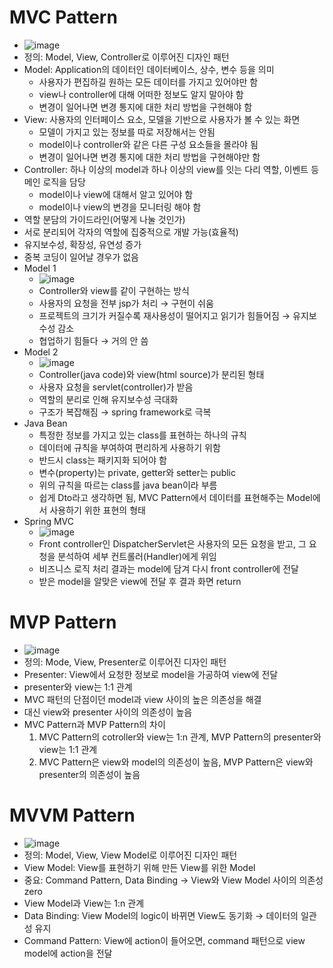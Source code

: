 # MVC Pattern
  - ![image](https://github.com/cJinu/CS/assets/38110757/eabe07fc-a968-4089-9ed9-31cf78d8709e)
  - 정의: Model, View, Controller로 이루어진 디자인 패턴
  - Model: Application의 데이터인 데이터베이스, 상수, 변수 등을 의미
    - 사용자가 편집하길 원하는 모든 데이터를 가지고 있어야만 함
    - view나 controller에 대해 어떠한 정보도 알지 말아야 함
    - 변경이 일어나면 변경 통지에 대한 처리 방법을 구현해야 함
  - View: 사용자의 인터페이스 요소, 모델을 기반으로 사용자가 볼 수 있는 화면
    - 모델이 가지고 있는 정보를 따로 저장해서는 안됨
    - model이나 controller와 같은 다른 구성 요소들을 몰라야 됨
    - 변경이 일어나면 변경 통지에 대한 처리 방법을 구현해야만 함
  - Controller: 하나 이상의 model과 하나 이상의 view를 잇는 다리 역할, 이벤트 등 메인 로직을 담당
    - model이나 view에 대해서 알고 있어야 함
    - model이나 view의 변경을 모니터링 해야 함
  - 역할 분담의 가이드라인(어떻게 나눌 것인가)
  - 서로 분리되어 각자의 역할에 집중적으로 개발 가능(효율적)
  - 유지보수성, 확장성, 유연성 증가
  - 중복 코딩이 일어날 경우가 없음
  - Model 1
    - ![image](https://github.com/cJinu/CS/assets/38110757/94787e30-4680-4b4e-a93a-5b4711bbb863)
    - Controller와 view를 같이 구현하는 방식
    - 사용자의 요청을 전부 jsp가 처리 → 구현이 쉬움
    - 프로젝트의 크기가 커질수록 재사용성이 떨어지고 읽기가 힘들어짐 → 유지보수성 감소
    - 협업하기 힘들다 → 거의 안 씀
  - Model 2
    - ![image](https://github.com/cJinu/CS/assets/38110757/46d218be-feb4-4381-9d48-84f12180265d)
    - Controller(java code)와 view(html source)가 분리된 형태
    - 사용자 요청을 servlet(controller)가 받음
    - 역할의 분리로 인해 유지보수성 극대화
    - 구조가 복잡해짐 → spring framework로 극복
  - Java Bean
    - 특정한 정보를 가지고 있는 class를 표현하는 하나의 규칙
    - 데이터에 규칙을 부여하여 편리하게 사용하기 위함
    - 반드시 class는 패키지화 되어야 함
    - 변수(property)는 private, getter와 setter는 public
    - 위의 규칙을 따르는 class를 java bean이라 부름
    - 쉽게 Dto라고 생각하면 됨, MVC Pattern에서 데이터를 표현해주는 Model에서 사용하기 위한 표현의 형태
  - Spring MVC
    - ![image](https://github.com/cJinu/CS/assets/38110757/9b1cf3d2-13cd-4bb0-ad64-b0ca7b67c0f4)
    - Front controller인 DispatcherServlet은 사용자의 모든 요청을 받고, 그 요청을 분석하여 세부 컨트롤러(Handler)에게 위임
    - 비즈니스 로직 처리 결과는 model에 담겨 다시 front controller에 전달
    - 받은 model을 알맞은 view에 전달 후 결과 화면 return
# MVP Pattern
  - ![image](https://github.com/cJinu/CS/assets/38110757/bb789bf1-1cf8-41ed-a581-0d6316db5bf0)
  - 정의: Mode, View, Presenter로 이루어진 디자인 패턴
  - Presenter: View에서 요청한 정보로 model을 가공하여 view에 전달
  - presenter와 view는 1:1 관계
  - MVC 패턴의 단점이던 model과 view 사이의 높은 의존성을 해결
  - 대신 view와 presenter 사이의 의존성이 높음
- MVC Pattern과 MVP Pattern의 차이
  1. MVC Pattern의 cotroller와 view는 1:n 관계, MVP Pattern의 presenter와 view는 1:1 관계
  2. MVC Pattern은 view와 model의 의존성이 높음, MVP Pattern은 view와 presenter의 의존성이 높음
# MVVM Pattern
  - ![image](https://github.com/cJinu/CS/assets/38110757/496e9823-2fe9-4bff-b47d-15872eef0b30)
  - 정의: Model, View, View Model로 이루어진 디자인 패턴
  - View Model: View를 표현하기 위해 만든 View를 위한 Model
  - 중요: Command Pattern, Data Binding → View와 View Model 사이의 의존성 zero
  - View Model과 View는 1:n 관계
  - Data Binding: View Model의 logic이 바뀌면 View도 동기화 → 데이터의 일관성 유지
  - Command Pattern: View에 action이 들어오면, command 패턴으로 view model에 action을 전달

